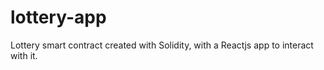 # lottery-app
Lottery smart contract created with Solidity, with a Reactjs app to interact with it.
